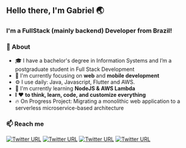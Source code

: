 ## Hello there, I'm Gabriel 🌏
### I'm a FullStack (mainly backend) Developer from Brazil!

### 🚀 About
- 🎓 I have a bachelor's degree in Information Systems and I’m a postgraduate student in Full Stack Development
- 👀 I'm currently focusing on **web** and **mobile development**
- ⚙️ I use daily: Java, Javascript, Flutter and AWS.
- 🔭 I'm currently learning **NodeJS & AWS Lambda**
- **I** ❤️ **to think, learn, code, and customize everything**
- 🔥 On Progress Project: Migrating a monolithic web application to a serverless microservice-based architecture

### 📫 Reach me
[![Twitter URL](https://img.shields.io/twitter/url?label=email&logo=gmail&style=social&url=http%3A%2F%2Fmailto%3Acontact.ismailhabibi%40gmail.com)](mailto:gabrielnaslaniec@gmail.com)
[![Twitter URL](https://img.shields.io/twitter/url?label=LinkedIn&logo=linkedin&style=social&url=https%3A%2F%2Fwww.linkedin.com%2Fin%2Fismailhabibi)](https://www.linkedin.com/in/gabriel-naslaniec/)
[![Twitter URL](https://img.shields.io/twitter/url?label=Instagram&logo=Instagram&style=social&url=https%3A%2F%2Finstagram.com%2Fismlhbb)](https://instagram.com/gabrielnaslaniec)
[![Twitter URL](https://img.shields.io/twitter/url?label=Steam&logo=steam&style=social&url=https%3A%2F%2Fsteamcommunity.com%2Fid%2Fismlhbb)](https://steamcommunity.com/id/gnaslaniec)
